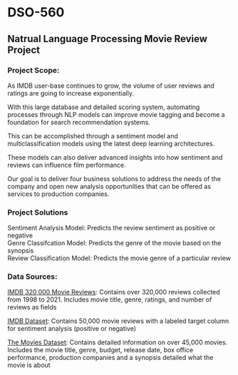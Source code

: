 # DSO-560
## Natrual Language Processing Movie Review Project

### Project Scope: 

As IMDB user-base continues to grow, the volume of user reviews and ratings are going to increase exponentially.  

With this large database and detailed scoring system, automating processes through NLP models can improve movie tagging and become a foundation for search recommendation systems.  

This can be accomplished through a sentiment model and multiclassification models using the latest deep learning architectures.   

These models can also deliver advanced insights into how sentiment and reviews can influence film performance.

Our goal is to deliver four business solutions to address the needs of the company and open new analysis opportunities that can be offered as services to production companies.  

### Project Solutions

Sentiment Analysis Model: Predicts the review sentiment as positive or negative <br>
Genre Classifcation Model: Predicts the genre of the movie based on the synopsis <br>
Review Classification Model: Predicts the movie genre of a particular review <br>

### Data Sources: 


[IMDB 320,000 Movie Reviews](https://www.kaggle.com/nikosfragkis/imdb-320000-movie-reviews-sentiment-analysis): Contains over 320,000 reviews collected from 1998 to 2021. Includes movie title, genre, ratings, and number of reviews as fields

[IMDB Dataset](https://www.kaggle.com/lakshmi25npathi/imdb-dataset-of-50k-movie-reviews): Contains 50,000 movie reviews with a labeled target column for sentiment analysis (positive or negative) 

[The Movies Dataset](https://www.kaggle.com/rounakbanik/the-movies-dataset?select=movies_metadata.csv): Contains detailed information on over 45,000 movies. Includes the movie title, genre, budget, release date, box office performance, production companies and a synopsis detailed what the movie is about 
